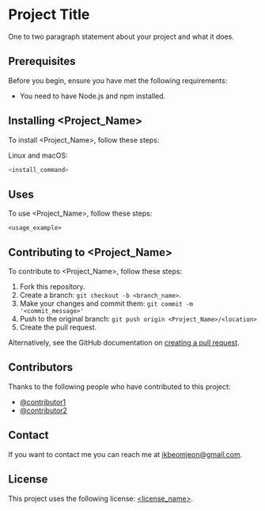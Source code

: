 # Project Title
One to two paragraph statement about your project and what it does.

## Prerequisites

Before you begin, ensure you have met the following requirements:
- You need to have Node.js and npm installed.

## Installing <Project_Name>

To install <Project_Name>, follow these steps:

Linux and macOS:
``` bash
<install_command>
```

## Uses
To use <Project_Name>, follow these steps:
```
<usage_example>
```

## Contributing to <Project_Name>
To contribute to <Project_Name>, follow these steps:

1. Fork this repository.
2. Create a branch: `git checkout -b <branch_name>`.
3. Make your changes and commit them: `git commit -m '<commit_message>'`
4. Push to the original branch: `git push origin <Project_Name>/<location>`
5. Create the pull request.

Alternatively, see the GitHub documentation on [creating a pull request](https://help.github.com/articles/creating-a-pull-request/).

## Contributors

Thanks to the following people who have contributed to this project:
- [@contributor1](https://github.com/contributor1)
- [@contributor2](https://github.com/contributor1)

## Contact
If you want to contact me you can reach me at <ikbeomjeon@gmail.com>.

## License

This project uses the following license: [<license_name>](link).
